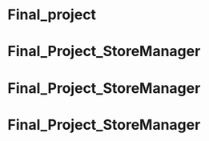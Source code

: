 # Final_project
# Final_Project_StoreManager
# Final_Project_StoreManager
# Final_Project_StoreManager

